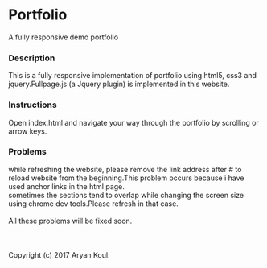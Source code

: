 # Portfolio
A fully responsive demo portfolio
### Description
This is a fully responsive implementation of portfolio using html5, css3 and jquery.Fullpage.js (a Jquery plugin) is implemented in this website.
### Instructions
Open index.html and navigate your way through the portfolio by scrolling or arrow keys.
### Problems
while refreshing the website, please remove the link address after # to reload website from the beginning.This problem occurs because i have used anchor links in the html page.<br>
sometimes the sections tend to overlap while changing the screen size using chrome dev tools.Please refresh in that case.<br><br>
All these problems will be fixed soon.
<br><br><br><br>
Copyright (c) 2017 Aryan Koul.
